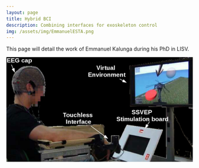 ```yaml
---
layout: page
title: Hybrid BCI
description: Combining interfaces for exoskeleton control
img: /assets/img/EmmanuelESTA.png
---
```


This page will detail the work of Emmanuel Kalunga during his PhD in LISV.

![](/assets/img/VE-exp.png)